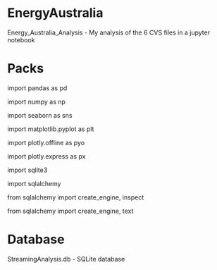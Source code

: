 # EnergyAustralia

Energy_Australia_Analysis - My analysis of the 6 CVS files in a jupyter notebook

# Packs

import pandas as pd

import numpy as np

import seaborn as sns

import matplotlib.pyplot as plt

import plotly.offline as pyo

import plotly.express as px

import sqlite3

import sqlalchemy

from sqlalchemy import create_engine, inspect

from sqlalchemy import create_engine, text

# Database 

StreamingAnalysis.db - SQLite database 
